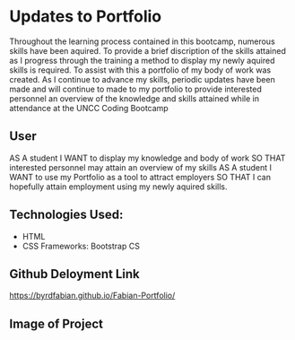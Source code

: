 # Updates to Portfolio

Throughout the learning process contained in this bootcamp, numerous skills have been aquired.  To provide a brief discription 
of the skills attained as I progress through the training a method to display my newly aquired skills is required.  To assist 
with this a portfolio of my body of work was created.  As I continue to advance my skills, periodic updates have been made and 
will continue to made to my portfolio to provide interested personnel an overview of the knowledge and skills attained while in
attendance at the UNCC Coding Bootcamp

## User 

AS A student
I WANT to display my knowledge and body of work
SO THAT interested personnel may attain an overview of my skills
AS A student
I WANT to use my Portfolio as a tool to attract employers
SO THAT I can hopefully attain employment using my newly aquired skills.

## Technologies Used: 

* HTML
* CSS Frameworks: Bootstrap CS

## Github Deloyment Link

https://byrdfabian.github.io/Fabian-Portfolio/

## Image of Project



